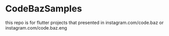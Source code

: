 # CodeBazSamples
this repo is for flutter projects that presented in instagram.com/code.baz or instagram.com/code.baz.eng
